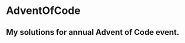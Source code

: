 # AdventOfCode
 My solutions for annual Advent of Code event.
------------------------------------------------------
